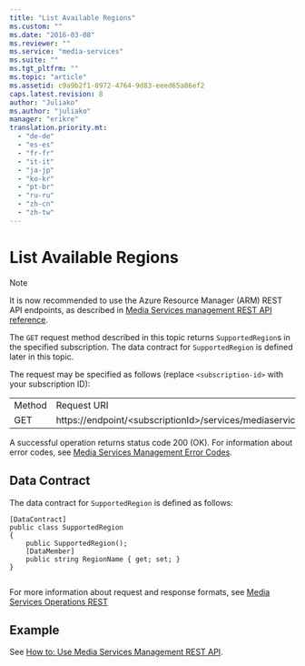 ```yaml
---
title: "List Available Regions"
ms.custom: ""
ms.date: "2016-03-08"
ms.reviewer: ""
ms.service: "media-services"
ms.suite: ""
ms.tgt_pltfrm: ""
ms.topic: "article"
ms.assetid: c9a9b2f1-8972-4764-9d83-eeed65a86ef2
caps.latest.revision: 8
author: "Juliako"
ms.author: "juliako"
manager: "erikre"
translation.priority.mt: 
  - "de-de"
  - "es-es"
  - "fr-fr"
  - "it-it"
  - "ja-jp"
  - "ko-kr"
  - "pt-br"
  - "ru-ru"
  - "zh-cn"
  - "zh-tw"
---
```

# List Available Regions

> [!NOTE]
>  It is now recommended to use  the Azure Resource Manager (ARM) REST API endpoints, as described in [Media Services management REST API reference](../../../docs-ref-autogen/media/MediaService.yml).
  
  
 The `GET` request method described in this topic returns `SupportedRegion`s in the specified subscription. The data contract for `SupportedRegion` is defined later in this topic.  
  
 The request may be specified as follows (replace `<subscription-id>` with your subscription ID):  
  
|||  
|-|-|  
|Method|Request URI|  
|GET|https://endpoint/\<subscriptionId>/services/mediaservices/SupportedRegions|  
  
 A successful operation returns status code 200 (OK). For information about error codes, see [Media Services Management Error Codes](media-services-management-error-codes.md).  
  
## Data Contract  
 The data contract for `SupportedRegion` is defined as follows:  
  
```  
[DataContract]   
public class SupportedRegion   
{   
    public SupportedRegion();   
    [DataMember]   
    public string RegionName { get; set; }   
}  
  
```  
  
 For more information about request and response formats, see [Media Services Operations REST](media-services-management-rest.md)  
  
## Example  

See [How to: Use Media Services Management REST API](how-to-use-media-services-management-rest-api.md).     
   